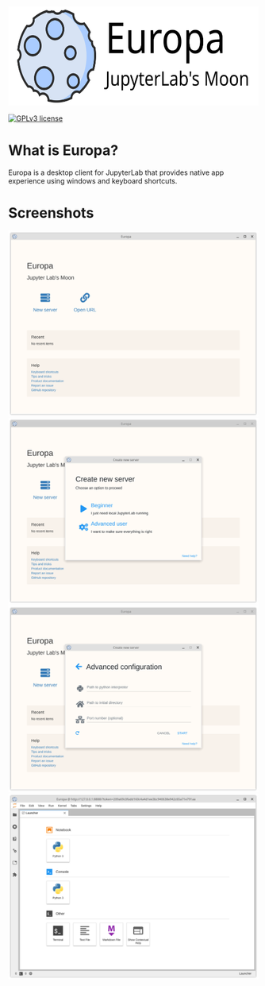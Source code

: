 <p align="center">
  <img height="200" src="github-assets/banner.svg">
</p>

[![GPLv3 license](https://img.shields.io/badge/License-AGPLv3-blue.svg)](http://perso.crans.org/besson/LICENSE.html)

# What is Europa?
Europa is a desktop client for JupyterLab that provides native app experience using windows and keyboard shortcuts.

# Screenshots
![Screenshot of Europa's welcome page](github-assets/img/screenshot0.png)
![Screenshot of Europa's create new server page](github-assets/img/screenshot1.png)
![Screenshot of Europa's advanced configuration page](github-assets/img/screenshot2.png)
![Screenshot of Europa's advanced configuration page](github-assets/img/screenshot3.png)

